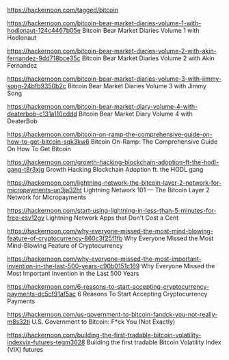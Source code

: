 https://hackernoon.com/tagged/bitcoin

https://hackernoon.com/bitcoin-bear-market-diaries-volume-1-with-hodlonaut-124c4467b05e
Bitcoin Bear Market Diaries Volume 1 with Hodlonaut

https://hackernoon.com/bitcoin-bear-market-diaries-volume-2-with-akin-fernandez-9dd718bce35c
Bitcoin Bear Market Diaries Volume 2 with Akin Fernandez

https://hackernoon.com/bitcoin-bear-market-diaries-volume-3-with-jimmy-song-24bfb9350b2c
Bitcoin Bear Market Diaries Volume 3 with Jimmy Song

https://hackernoon.com/bitcoin-bear-market-diary-volume-4-with-deaterbob-c131a110cddd
Bitcoin Bear Market Diary Volume 4 with DeaterBob

https://hackernoon.com/bitcoin-on-ramp-the-comprehensive-guide-on-how-to-get-bitcoin-sqk3kw6
Bitcoin On-Ramp: The Comprehensive Guide On How To Get Bitcoin

https://hackernoon.com/growth-hacking-blockchain-adoption-ft-the-hodl-gang-t8r3xjg
Growth Hacking Blockchain Adoption ft. the HODL gang

https://hackernoon.com/lightning-network-the-bitcoin-layer-2-network-for-micropayments-un3ja32ht
Lightning Network 101 — The Bitcoin Layer 2 Network for Micropayments

https://hackernoon.com/start-using-lightning-in-less-than-5-minutes-for-free-esv12gv
Lightning Network Apps that Don't Cost a Cent

https://hackernoon.com/why-everyone-missed-the-most-mind-blowing-feature-of-cryptocurrency-860c3f25f1fb
Why Everyone Missed the Most Mind-Blowing Feature of Cryptocurrency

https://hackernoon.com/why-everyone-missed-the-most-important-invention-in-the-last-500-years-c90b0151c169
Why Everyone Missed the Most Important Invention in the Last 500 Years

https://hackernoon.com/6-reasons-to-start-accepting-cryptocurrency-payments-dc5cf91af5ac
6 Reasons To Start Accepting Cryptocurrency Payments

https://hackernoon.com/us-government-to-bitcoin-fandck-you-not-really-m8s32ti
U.S. Government to Bitcoin: F*ck You (Not Exactly)

https://hackernoon.com/building-the-first-tradable-bitcoin-volatility-indexvix-futures-tegm3628
Building the first tradable Bitcoin Volatility Index (VIX) futures

